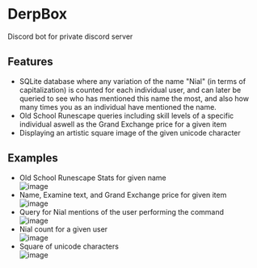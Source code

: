 # DerpBox
Discord bot for private discord server

## Features

- SQLite database where any variation of the name "Nial" (in terms of capitalization) is counted for each individual user, and can later be queried to see who has mentioned this name the most, and also how many times you as an individual have mentioned the name.
- Old School Runescape queries including skill levels of a specific individual aswell as the Grand Exchange price for a given item
- Displaying an artistic square image of the given unicode character

## Examples
- Old School Runescape Stats for given name  
![image](https://user-images.githubusercontent.com/55999153/132576243-94da086a-7933-41d1-8c7a-e9afdac4444e.png)  
- Name, Examine text, and Grand Exchange price for given item  
![image](https://user-images.githubusercontent.com/55999153/132576527-054f8c9c-8d9b-4254-9333-00f03e38c5c3.png)
- Query for Nial mentions of the user performing the command  
![image](https://user-images.githubusercontent.com/55999153/132576763-1c6d9206-16e7-4eb3-b871-71a95a4bee9c.png)
- Nial count for a given user  
![image](https://user-images.githubusercontent.com/55999153/132576864-a093bb1f-c0b9-48e0-a997-c742c7d89e82.png)
- Square of unicode characters    
![image](https://user-images.githubusercontent.com/55999153/132577006-d6b79e5c-12c1-45e1-8881-fae537432b35.png)


